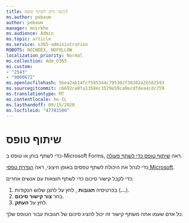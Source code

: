 ```yaml
---
title: כיצד ניתן לשתף טופס?
ms.author: pebaum
author: pebaum
manager: mnirkhe
ms.audience: Admin
ms.topic: article
ms.service: o365-administration
ROBOTS: NOINDEX, NOFOLLOW
localization_priority: Normal
ms.collection: Adm_O365
ms.custom:
- "2543"
- "9000672"
ms.openlocfilehash: 5bea2ab14fcf585344c795302f38202a2b582593
ms.sourcegitcommit: c6692ce0fa1358ec3529e59ca0ecdfdea4cdc759
ms.translationtype: MT
ms.contentlocale: he-IL
ms.lasthandoff: 09/15/2020
ms.locfileid: "47781500"
---
```

# <a name="share-a-form"></a>שיתוף טופס

כדי לשתף בוחן או טופס ב-Microsoft Forms, ראה [שיתוף טופס כדי לשתף פעולה](https://support.office.com/article/Share-a-form-to-collaborate-d5bb5cf0-8401-4c15-bb8c-8e108cd7e69b).

כדי לנהל את היכולת לשתף טפסים באופן חיצוני, ראה [הגדרת טפסי Microsoft](https://support.office.com/article/set-up-microsoft-forms-cc52287a-4550-464d-9a1b-457bf9df2240). 

כדי לקבל קישור סיכום כדי לשתף תוצאות עם אנשים אחרים:

1. בכרטיסיה **תגובות** , לחץ על לחצן שלוש הנקודות (**...**).
3. בחר **צור קישור סיכום**.
4. לחץ על **העתק**.

כל אדם שעמו אתה משתף קישור זה יכול להציג סיכום של תגובות עבור הטופס שלך.